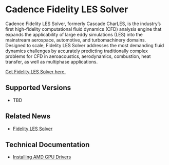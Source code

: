 # Cadence Fidelity LES Solver

Cadence Fidelity LES Solver, formerly Cascade CharLES, is the industry’s first high-fidelity computational fluid dynamics (CFD) analysis engine that expands the applicability of large eddy simulations (LES) into the mainstream aerospace, automotive, and turbomachinery domains. Designed to scale, Fidelity LES Solver addresses the most demanding fluid dynamics challenges by accurately predicting traditionally complex problems for CFD in aeroacoustics, aerodynamics, combustion, heat transfer, as well as multiphase applications.

[Get Fidelity LES Solver here.](https://www.cadence.com/en_US/home/resources/technical-briefs/fidelity-les-solver-tb.html)

## Supported Versions

- TBD

## Related News

- [Fidelity LES Solver](https://www.cadence.com/en_US/home/resources/technical-briefs/fidelity-les-solver-tb.html)

## Technical Documentation
- [Installing AMD GPU Drivers](https://www.amd.com/en/support/download/drivers.html)
